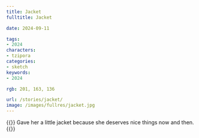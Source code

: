 ```yaml
---
title: Jacket
fulltitle: Jacket

date: 2024-09-11

tags:
- 2024
characters:
- tzipora
categories:
- sketch
keywords:
- 2024

rgb: 201, 163, 136

url: /stories/jacket/
image: /images/fullres/jacket.jpg
---
```

{{<note caption>}}
Gave her a little jacket because she deserves nice things now and then.
{{</note>}}